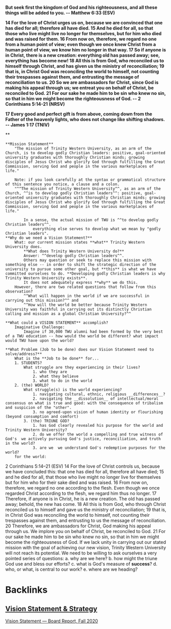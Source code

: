 **But seek first the kingdom of God and his righteousness, and all these things will be added to you.
-- Matthew 6:33 (ESV)**

**14 For the love of Christ urges us on, because we are convinced that one has died for all; therefore all have died. 
15 And he died for all, so that those who live might live no longer for themselves, but for him who died and was raised for them. 
16 From now on, therefore, we regard no one from a human point of view; even though we once knew Christ from a human point of view, we know him no longer in that way. 
17 So if anyone is in Christ, there is a new creation: everything old has passed away; see, everything has become new! 
18 All this is from God, who reconciled us to himself through Christ, and has given us the ministry of reconciliation; 
19 that is, in Christ God was reconciling the world to himself, not counting their trespasses against them, and entrusting the message of reconciliation to us. 
20 So we are ambassadors for Christ, since God is making his appeal through us; we entreat you on behalf of Christ, be reconciled to God.
21 For our sake he made him to be sin who knew no sin, so that in him we might become the righteousness of God.
-- 2 Corinthians 5:14-21 (NRSV)**

**17 Every good and perfect gift is from above, coming down from the Father of the heavenly lights, who does not change like shifting shadows.
-- James 1:17 (TNIV)**

**


    **Mission Statement**
        "The mission of Trinity Western University, as an arm of the Church, is to develop godly Christian leaders: positive, goal-oriented university graduates with thoroughly Christian minds; growing disciples of Jesus Christ who glorify God through fulfilling the Great Commission, serving God and people in the various marketplaces of life." 

        Note: if you look carefully at the syntax or grammatical structure of this sentence you notice, a clause and a colon.
        "^^The mission of Trinity Western University^^, as an arm of the Church, ^^is to develop godly Christian leaders^^: positive, goal-oriented university graduates with thoroughly Christian minds; growing disciples of Jesus Christ who glorify God through fulfilling the Great Commission, serving God and people in the various marketplaces of life." 

            In a sense, the actual mission of TWU is ^^to develop godly Christian leaders^^.
                everything else serves to develop what we mean by "godly Christian leaders".
    **Why do we need a Vision Statement?**
        What: our current mission states **what** Trinity Western University does.
            **What does Trinity Western University do?**
            Answer: ^^develop godly Christian leaders^^.
            Others may question or seek to replace this mission with something else -- in order to shift the strategic direction of the university to pursue some other goal, but **this** is what we have committed ourselves to do. **Developing godly Christian leaders is why Trinity Western University exists**.
            It does not adequately express **why** we do this.
        However, there are two related questions that follow from this observation?
            ^^What will happen in the world if we are successful in carrying out this mission?^^ and
            ^^How will the world be better because Trinity Western University was faithful in carrying out its distinctly Christian calling and mission as a global Christian University?^^
        
    **What could a VISION STATEMENT** accomplish?
        Imaginative Challenge:
            Imagine if 30,000 TWU alumni had been formed by the very best of a TWU education -- how would the world be different? what impact would TWU have upon the world?
            
    **What Problem (Job to be done) does our Vision Statement need to solve/address?**
        What is the **Job to be done** for...
        1. STUDENTS?
            What struggle are they experiencing in their lives?
                1. who they are
                2. what they believe
                3. what to do in the world
        2. (the) WORLD?
            What struggle(s) is the world experiencing?
                1. navigating cultural, ethnic, religious __differences__?
                2. navigating the __dissolution__ of intellectual/moral consensus on what is true and good: with the consequence of tribalism and suspicion of the "other".
                3. no agreed-upon vision of human identity or flourishing (beyond consumption and comfort) 
            3. (the) TRIUNE GOD?
                1. has God clearly revealed his purpose for the world and Trinity Western University?
                2. do we offer the world a compelling and true witness of God's  we actively pursuing God's justice, reconciliation, and truth in the world?
                3. are we  we understand God's redemptive purposes for the world?
        for the world: 
2 Corinthians 5:14–21 (ESV)
14 For the love of Christ controls us, because we have concluded this: that one has died for all, therefore all have died; 
15 and he died for all, that those who live might no longer live for themselves but for him who for their sake died and was raised. 
16 From now on, therefore, we regard no one according to the flesh. Even though we once regarded Christ according to the flesh, we regard him thus no longer. 
17 Therefore, if anyone is in Christ, he is a new creation. The old has passed away; behold, the new has come. 
18 All this is from God, who through Christ reconciled us to himself and gave us the ministry of reconciliation; 
19 that is, in Christ God was reconciling the world to himself, not counting their trespasses against them, and entrusting to us the message of reconciliation. 
20 Therefore, we are ambassadors for Christ, God making his appeal through us. We implore you on behalf of Christ, be reconciled to God. 
21 For our sake he made him to be sin who knew no sin, so that in him we might become the righteousness of God.
If we lack unity in carrying out our stated mission with the goal of achieving our new vision, Trinity Western University will not reach its potential.
We need to be willing to ask ourselves a very pointed series of questions: 
    a. why are we here?
    b. how might the triune God use and bless our efforts?
    c. what is God's measure of __success__?
    d. who, or what, is central to our work?
    e. where are we heading?
    

# Backlinks
## [Vision Statement & Strategy](<Vision Statement & Strategy.md>)
[Vision Statement — Board Report, Fall 2020](<Vision Statement — Board Report, Fall 2020.md>)

